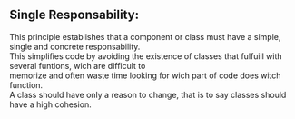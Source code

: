 ## Single Responsability:

This principle establishes that a component or class must have a simple, single and concrete responsability.<br/>
This simplifies code by avoiding the existence of classes that fulfuill with several funtions, wich are difficult to<br/>
memorize and often waste time looking for wich part of code does witch function.<br/>
A class should have only a reason to change, that is to say classes should have a high cohesion.